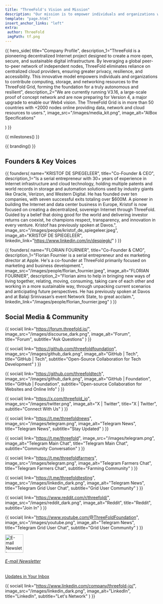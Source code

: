 ```yaml
---
title: "ThreeFold's Vision and Mission"
description: "Our mission is to empower individuals and organizations with secure, private, and autonomous access to computing resources, ensuring fair cloud access for everyone." # quotation marks to allow colons where used
template: "page.html"
insert_anchor_links: "left"
extra:
 author: ThreeFold
 imgPath: tf.png
---
```


<!--section 1 (hero_side)-->

{{ hero_side(
    title="Company Profile",
    description_1="ThreeFold is a pioneering decentralized Internet project designed to create a more open, secure, and sustainable digital infrastructure. By leveraging a global peer-to-peer network of independent nodes, ThreeFold eliminates reliance on centralized cloud providers, ensuring greater privacy, resilience, and accessibility. This innovative model empowers individuals and organizations to contribute computing, storage, and networking resources to the ThreeFold Grid, forming the foundation for a truly autonomous and resilient",
    description_2="We are currently running V3.16, a large-scale proof of concept network and are now preparing for Version 4, a major upgrade to enable our Web4 vision. The ThreeFold Grid is in more than 50 countries with +2000 nodes online providing data, network and cloud resources to users.",
    image_src="/images/media_kit.png",
    image_alt="AIBox Specifications"


) }}


<!--section 2 (milestones)-->

{{ milestones() }}



<!--section 3 (branding)-->

{{ branding() }}



<!--section 4 (founders)-->
<div class="lg:py-24 py-12">
<div class=" mb-10 lg:max-w-7xl mx-auto px-4 lg:px-8 text-center">

## Founders & Key Voices

</div>

{{ founders(
    name="KRISTOF DE SPIEGELEER",
    title="Co-Founder & CEO",
    description_1="Is a serial entrepreneur with 30+ years of experience in Internet infrastructure and cloud technology, holding multiple patents and world records in storage and automation solutions used by industry giants like Oracle, Verizon, and Western Digital. He has founded over ten companies, with seven successful exits totaling over $600M. A pioneer in building the Internet and data center business in Europe, Kristof is now focused on creating a decentralized, sovereign Internet through ThreeFold. Guided by a belief that doing good for the world and delivering investor returns can coexist, he champions respect, transparency, and innovation in every venture. Kristof has previously spoken at Davos.",
    image_src="/images/people/kristof_de_spiegeleer.jpeg",
    image_alt="KRISTOF DE SPIEGELEER",
    linkedin_link="https://www.linkedin.com/in/despiegk/"
) }}

{{ founders(
    name="FLORIAN FOURNIER",
    title="Co-Founder & CMO",
    description_1="Florian Fournier is a serial entrepreneur and ex marketing director at Apple. He's a co-founder at ThreeFold primarily focused on marketing and business development.",
    image_src="/images/people/florian_fournier.jpeg",
    image_alt="FLORIAN FOURNIER",
    description_2="Florian aims to help in bringing new ways of living together, relating, moving, consuming, taking care of each other and working in a more sustainable way, through unpacking current scenarios and anticipating future perspectives. He has previously spoken at Davos and at Balaji Srinivasan’s event Network State, to great acclaim.",
    linkedin_link="/images/people/florian_fournier.jpeg"
) }}

</div>



<!--section 5 (social)-->

<div class="py-12 sm:py-12 text-center px-4">

## Social Media & Community



<div class="mt-10 mx-auto max-w-7xl px-4">
<div class="mt-4 grid grid-cols-1 gap-2 lg:grid-cols-4">


{{ social(
    link="https://forum.threefold.io/",
    image_src="/images/discourse_dark.png",
    image_alt="Forum",
    title="Forum",
    subtitle="Ask Questions"
) }}

{{ social(
    link="https://github.com/threefoldfoundation",
    image_src="/images/github_dark.png",
    image_alt="GitHub | Tech",
    title="GitHub | Tech",
    subtitle="Open-Source Collaboration for Tech Development"
) }}

{{ social(
    link="https://github.com/threefoldtech",
    image_src="/images/github_dark.png",
    image_alt="GitHub | Foundation",
    title="GitHub | Foundation",
    subtitle="Open-source Collaboration for Websites and Online Info"
) }}

{{ social(
    link="https://x.com/threefold_io",
    image_src="/images/twitter.png",
    image_alt="X | Twitter",
    title="X | Twitter",
    subtitle="Connect With Us"
) }}

{{ social(
    link="https://t.me/threefoldnews",
    image_src="/images/telegram.png",
    image_alt="Telegram News",
    title="Telegram News",
    subtitle="Stay Updated"
) }}

{{ social(
    link="https://t.me/threefold",
    image_src="/images/telegram.png",
    image_alt="Telegram Main Chat",
    title="Telegram Main Chat",
    subtitle="Community Conversation"
) }}

{{ social(
    link="https://t.me/threefoldfarmers",
    image_src="/images/telegram.png",
    image_alt="Telegram Farmers Chat",
    title="Telegram Farmers Chat",
    subtitle="Farming Community"
) }}

{{ social(
    link="https://t.me/threefoldtesting",
    image_src="/images/linkedin_dark.png",
    image_alt="Telegram News",
    title="Telegram Grid User Chat",
    subtitle="Grid User Community"
) }}

{{ social(
    link="https://www.reddit.com/r/threefold/",
    image_src="/images/reddit_dark.png",
    image_alt="Reddit",
    title="Reddit",
    subtitle="Join In"
) }}

{{ social(
    link="https://www.youtube.com/@ThreeFoldFoundation",
    image_src="/images/youtube.png",
    image_alt="Telegram News",
    title="Telegram Grid User Chat",
    subtitle="Grid User Community"
) }}


 <a class="my-6" target="{{ target }}" href="javascript:;" onclick="ml_account('webforms', '3562741', 'n7q9l7', 'show')">
    <div class="myscale">
        <img src="/images/mail_dark.png" class="mx-auto" width="60px" alt="E-mail Newsletter">
    </div>
    <h6 class="text-white mt-4 font-semibold">E-mail Newsletter</h6>
    <p class="text-base text-white  leading-snug">Updates in Your Inbox</p>
</a> 


{{ social(
    link="https://www.linkedin.com/company/threefold-io/",
    image_src="/images/linkedin_dark.png",
    image_alt="LinkedIn",
    title="LinkedIn",
    subtitle="Let's Network"
) }}





</div>
</div>












